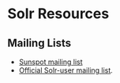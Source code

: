 # Solr Resources

## Mailing Lists

- [Sunspot mailing list](http://groups.google.com/group/ruby-sunspot)
- [Official Solr-user mailing list](http://lucene.apache.org/solr/mailing_lists.html#Users).
